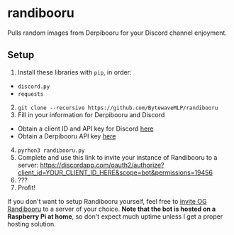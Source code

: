 # randibooru
Pulls random images from Derpibooru for your Discord channel enjoyment.

## Setup
1. Install these libraries with `pip`, in order:
  - `discord.py`
  - `requests`
2. `git clone --recursive https://github.com/BytewaveMLP/randibooru`
3. Fill in your information for Derpibooru and Discord
  - Obtain a client ID and API key for Discord [here](https://discordapp.com/developers/applications/me)
  - Obtain a Derpibooru API key [here](https://derpibooru.org/users/edit)
4. `pyrhon3 randibooru.py`
5. Complete and use this link to invite your instance of Randibooru to a server: 
   https://discordapp.com/oauth2/authorize?client_id=YOUR_CLIENT_ID_HERE&scope=bot&permissions=19456
6. ???
7. Profit!

If you don't want to setup Randibooru yourself, feel free to [invite OG Randibooru](https://discordapp.com/oauth2/authorize?client_id=206203876095950850&scope=bot&permissions=19456) to a server of your choice. **Note that the bot is hosted on a Raspberry Pi at home**, so don't expect much uptime unless I get a proper hosting solution.
